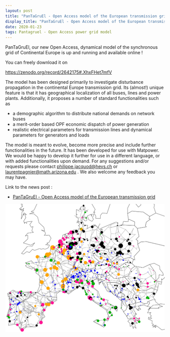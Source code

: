 ```yaml
---
layout: post
title: "PanTaGruEl - Open Access model of the European transmission grid"
display_title: "PanTaGruEl - Open Access model of the European transmission grid"
date: 2020-01-23
tags: Pantagruel - Open Access power grid model
---
```


PanTaGruEl, our new Open Access, dynamical model of the synchronous grid of Continental Europe is up and running and available online ! 

You can freely download it on 

https://zenodo.org/record/2642175#.XhxFHet7mfV

The model has been designed primarily to investigate disturbance propagation in the continental Europe transmission grid. Its (almost!) unique feature is that it has geographical localization of all buses, lines and power plants. Additionally, it proposes a number of standard functionalities such as

- a demographic algorithm to distribute national demands on network buses
- a merit-order based OPF economic dispatch of power generation
- realistic electrical parameters for transmission lines and dynamical parameters for generators and loads

The model is meant to evolve, become more precise and include further functionalities in the future. It has been developed for use with Matpower. We would be happy to  develop it further for use in a different language, or with added functionalities upon demand. For any suggestions and/or requests please contact philippe.jacquod@hevs.ch or laurentpagnier@math.arizona.edu . We also welcome any feedback you may have.

Link to the news post :
* [PanTaGruEl - Open Access model of the European transmission grid](https://zenodo.org/record/2642175#.Xirjcut7nUp)

<img src="/image/map_inertia.pdf" alt="image" style="width: 700px;"/>

